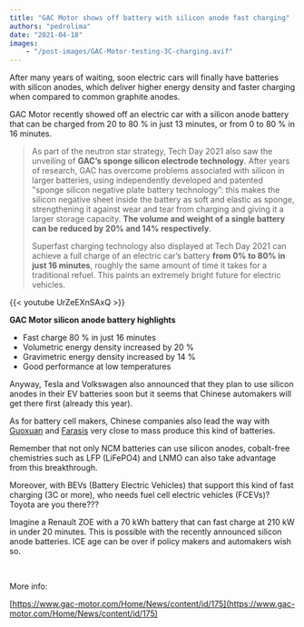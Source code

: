 ```yaml
---
title: "GAC Motor shows off battery with silicon anode fast charging"
authors: "pedrolima"
date: "2021-04-18"
images: 
    - "/post-images/GAC-Motor-testing-3C-charging.avif"
---
```


After many years of waiting, soon electric cars will finally have batteries with silicon anodes, which deliver higher energy density and faster charging when compared to common graphite anodes.

GAC Motor recently showed off an electric car with a silicon anode battery that can be charged from 20 to 80 % in just 13 minutes, or from 0 to 80 % in 16 minutes.

> As part of the neutron star strategy, Tech Day 2021 also saw the unveiling of **GAC’s sponge silicon electrode technology**. After years of research, GAC has overcome problems associated with silicon in larger batteries, using independently developed and patented "sponge silicon negative plate battery technology”: this makes the silicon negative sheet inside the battery as soft and elastic as sponge, strengthening it against wear and tear from charging and giving it a larger storage capacity. **The volume and weight of a single battery can be reduced by 20% and 14% respectively**.
> 
> Superfast charging technology also displayed at Tech Day 2021 can achieve a full charge of an electric car’s battery **from 0% to 80% in just 16 minutes**, roughly the same amount of time it takes for a traditional refuel. This paints an extremely bright future for electric vehicles.

{{< youtube UrZeEXnSAxQ >}}

**GAC Motor silicon anode battery highlights**

- Fast charge 80 % in just 16 minutes
- Volumetric energy density increased by 20 %
- Gravimetric energy density increased by 14 %
- Good performance at low temperatures

Anyway, Tesla and Volkswagen also announced that they plan to use silicon anodes in their EV batteries soon but it seems that Chinese automakers will get there first (already this year).

As for battery cell makers, Chinese companies also lead the way with [Guoxuan](/2021/01/10/guoxuan-unveils-a-cobalt-free-lfp-pouch-battery-cell-with-212-wh-kg/) and [Farasis](/2021/04/11/farasis-energy-reaches-330-wh-kg-with-new-battery-cell/) very close to mass produce this kind of batteries.

Remember that not only NCM batteries can use silicon anodes, cobalt-free chemistries such as LFP (LiFePO4) and LNMO can also take advantage from this breakthrough.

Moreover, with BEVs (Battery Electric Vehicles) that support this kind of fast charging (3C or more), who needs fuel cell electric vehicles (FCEVs)? Toyota are you there???

Imagine a Renault ZOE with a 70 kWh battery that can fast charge at 210 kW in under 20 minutes. This is possible with the recently announced silicon anode batteries. ICE age can be over if policy makers and automakers wish so.

 

More info:

[https://www.gac-motor.com/Home/News/content/id/175](https://www.gac-motor.com/Home/News/content/id/175)
